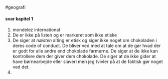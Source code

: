 #geografi 
#### svar kapitel 1
1. mondelez international
2. De er ikke på listen og er markeret som ikke etiske
3. De siger at *næsten* alting er etisk og siger ikke noget om chokoladen i deres code of conduct. De bliver ved med at tale om at de gør hvad der er godt for alle andre end chokolade farmerne. De siger at de ikke kan kontrollere dem der giver dem chokolade. De siger at de ikke gider at have børnearbejde eller slaveri men jeg tvivler på at de faktisk gør noget ved det.
4. 
